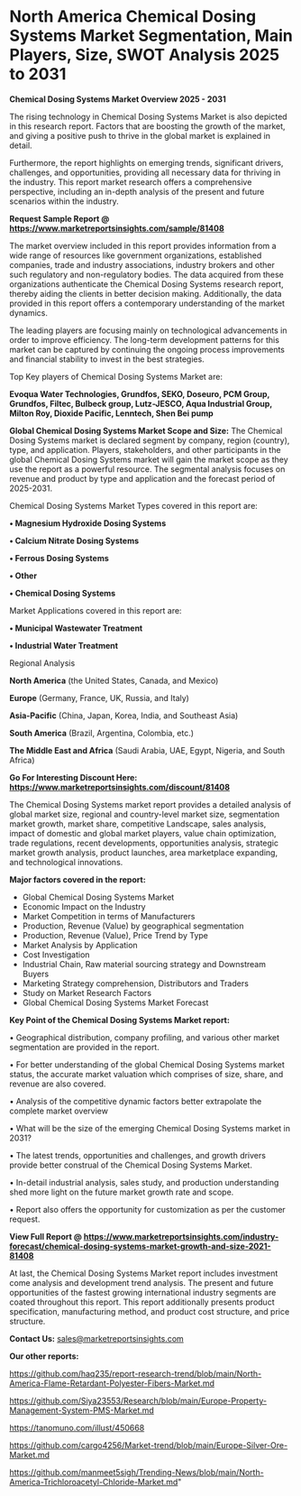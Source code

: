 # North America Chemical Dosing Systems Market Segmentation, Main Players, Size, SWOT Analysis 2025 to 2031

<Strong> Chemical Dosing Systems Market Overview 2025 - 2031</strong>

The rising technology in Chemical Dosing Systems Market is also depicted in this research report. Factors that are boosting the growth of the market, and giving a positive push to thrive in the global market is explained in detail.

Furthermore, the report highlights on emerging trends, significant drivers, challenges, and opportunities, providing all necessary data for thriving in the industry. This report market research offers a comprehensive perspective, including an in-depth analysis of the present and future scenarios within the industry.

<strong>Request Sample Report @ <a href=https://www.marketreportsinsights.com/sample/81408>https://www.marketreportsinsights.com/sample/81408</a></strong>

The market overview included in this report provides information from a wide range of resources like government organizations, established companies, trade and industry associations, industry brokers and other such regulatory and non-regulatory bodies. The data acquired from these organizations authenticate the Chemical Dosing Systems research report, thereby aiding the clients in better decision making. Additionally, the data provided in this report offers a contemporary understanding of the market dynamics.

The leading players are focusing mainly on technological advancements in order to improve efficiency. The long-term development patterns for this market can be captured by continuing the ongoing process improvements and financial stability to invest in the best strategies.

Top Key players of Chemical Dosing Systems Market are:

<strong>Evoqua Water Technologies, Grundfos, SEKO, Doseuro, PCM Group, Grundfos, Filtec, Bulbeck group, Lutz-JESCO, Aqua Industrial Group, Milton Roy, Dioxide Pacific, Lenntech, Shen Bei pump</strong>

<strong><b>Global Chemical Dosing Systems Market Scope and Size:</b></strong>
The Chemical Dosing Systems market is declared segment by company, region (country), type, and application. Players, stakeholders, and other participants in the global Chemical Dosing Systems market will gain the market scope as they use the report as a powerful resource. The segmental analysis focuses on revenue and product by type and application and the forecast period of 2025-2031.

Chemical Dosing Systems Market Types covered in this report are:

<strong>• Magnesium Hydroxide Dosing Systems

• Calcium Nitrate Dosing Systems

• Ferrous Dosing Systems

• Other

• Chemical Dosing Systems</strong>

Market Applications covered in this report are:

<strong>• Municipal Wastewater Treatment

• Industrial Water Treatment</strong> 

Regional Analysis

<strong>North America</strong> (the United States, Canada, and Mexico)

<strong>Europe</strong> (Germany, France, UK, Russia, and Italy)

<strong>Asia-Pacific</strong> (China, Japan, Korea, India, and Southeast Asia)

<strong>South America</strong> (Brazil, Argentina, Colombia, etc.)

<strong>The Middle East and Africa</strong> (Saudi Arabia, UAE, Egypt, Nigeria, and South Africa)

<strong>Go For Interesting Discount Here: <a href=https://www.marketreportsinsights.com/discount/81408>https://www.marketreportsinsights.com/discount/81408</a></strong>

The Chemical Dosing Systems market report provides a detailed analysis of global market size, regional and country-level market size, segmentation market growth, market share, competitive Landscape, sales analysis, impact of domestic and global market players, value chain optimization, trade regulations, recent developments, opportunities analysis, strategic market growth analysis, product launches, area marketplace expanding, and technological innovations.

<strong><b>Major factors covered in the report:</b></strong>
<ul>
  <li>Global Chemical Dosing Systems Market </li>
  <li>Economic Impact on the Industry</li>
  <li>Market Competition in terms of Manufacturers</li>
  <li>Production, Revenue (Value) by geographical segmentation</li>
  <li>Production, Revenue (Value), Price Trend by Type</li>
  <li>Market Analysis by Application</li>
  <li>Cost Investigation</li>
  <li>Industrial Chain, Raw material sourcing strategy and Downstream Buyers</li>
  <li>Marketing Strategy comprehension, Distributors and Traders</li>
  <li>Study on Market Research Factors</li>
  <li>Global Chemical Dosing Systems Market Forecast</li>
</ul>

<strong><b>Key Point of the Chemical Dosing Systems Market report:</b></strong>

• Geographical distribution, company profiling, and various other market segmentation are provided in the report.

• For better understanding of the global Chemical Dosing Systems market status, the accurate market valuation which comprises of size, share, and revenue are also covered.

• Analysis of the competitive dynamic factors better extrapolate the complete market overview

• What will be the size of the emerging Chemical Dosing Systems market in 2031?

• The latest trends, opportunities and challenges, and growth drivers provide better construal of the Chemical Dosing Systems Market.

• In-detail industrial analysis, sales study, and production understanding shed more light on the future market growth rate and scope.

• Report also offers the opportunity for customization as per the customer request.

<strong><b>View Full Report @ <a href=https://www.marketreportsinsights.com/industry-forecast/chemical-dosing-systems-market-growth-and-size-2021-81408>https://www.marketreportsinsights.com/industry-forecast/chemical-dosing-systems-market-growth-and-size-2021-81408</a></b></strong>


At last, the Chemical Dosing Systems Market report includes investment come analysis and development trend analysis. The present and future opportunities of the fastest growing international industry segments are coated throughout this report. This report additionally presents product specification, manufacturing method, and product cost structure, and price structure.

<strong>Contact Us:</strong>
sales@marketreportsinsights.com

<strong>Our other reports:</strong>

<a href=https://github.com/haq235/report-research-trend/blob/main/North-America-Flame-Retardant-Polyester-Fibers-Market.md>https://github.com/haq235/report-research-trend/blob/main/North-America-Flame-Retardant-Polyester-Fibers-Market.md</a>

<a href=https://github.com/Siya23553/Research/blob/main/Europe-Property-Management-System-PMS-Market.md>https://github.com/Siya23553/Research/blob/main/Europe-Property-Management-System-PMS-Market.md</a>

<a href=https://tanomuno.com/illust/450668>https://tanomuno.com/illust/450668</a>

<a href=https://github.com/cargo4256/Market-trend/blob/main/Europe-Silver-Ore-Market.md>https://github.com/cargo4256/Market-trend/blob/main/Europe-Silver-Ore-Market.md</a>

<a href=https://github.com/manmeet5sigh/Trending-News/blob/main/North-America-Trichloroacetyl-Chloride-Market.md>https://github.com/manmeet5sigh/Trending-News/blob/main/North-America-Trichloroacetyl-Chloride-Market.md</a>"
